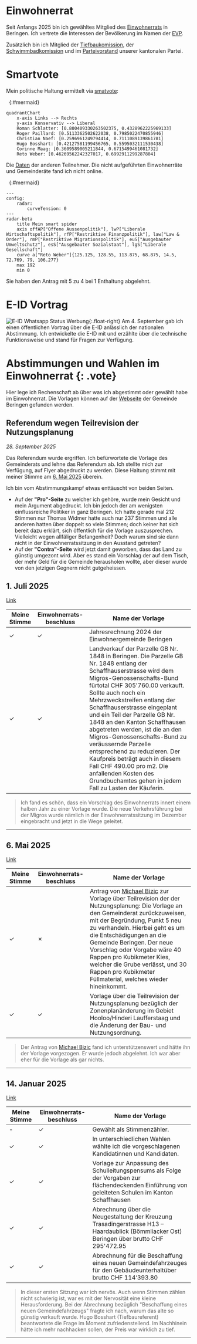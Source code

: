 # Einwohnerrat

Seit Anfangs 2025 bin ich gewähltes Mitglied des [Einwohnerrats](https://www.beringen.ch/de/mitglieder) in Beringen. Ich vertrete die Interessen der Bevölkerung im Namen der [EVP](https://evp-sh.ch).

Zusätzlich bin ich Mitglied der [Tiefbaukomission](https://www.beringen.ch/de/tiefbau), der [Schwimmbadkomission](https://www.beringen.ch/de/schwimmbad) und im [Parteivorstand](https://www.evp-sh-2024.ch/parteivorstand) unserer kantonalen Partei.

# Smartvote
Mein politische Haltung ermittelt via [smatvote](https://smartvote.ch): 

<!-- Roman Schlatter: https://www.smartvote.ch/de/group/527/election/23_ch_nr/smartmap -->
<!-- https://www.smartvote.ch/de/group/540/election/24_sh_leg/smartmap -->

&nbsp;
{:#mermaid}

```mermaid
quadrantChart
    x-axis Links --> Rechts
    y-axis Konservativ --> Liberal
    Roman Schlatter: [0.800409330263502375, 0.4328962225969133]
    Roger Paillard: [0.5113362502622038, 0.7985022470855946]
    Christian Naef: [0.2596961249794414, 0.7111089139861781]
    Hugo Bosshart: [0.42127581199456765, 0.5595032111530438]
    Corinne Maag: [0.3609589005211844, 0.6715499461081732]
    Reto Weber: [0.46269562242327017, 0.6992911299287804]
```
Die [Daten](https://www.smartvote.ch/de/group/540/election/24_sh_leg/smartmap) der anderen Teilnehmer. Die nicht aufgeführten Einwohnerräte und Gemeinderäte fand ich nicht online.

&nbsp;
{:#mermaid}

```mermaid
---
config:
    radar:
        curveTension: 0
---
radar-beta
    title Mein smart spider
    axis offAP["Offene Aussenpolitik"], lwP["Liberale Wirtschaftspolitik"], rfP["Restriktive Finanzpolitik"], law["Law & Order"], rmP["Restriktive Migrationspolitik"], euS["Ausgebauter Umweltschutz"], esS["Ausgebauter Sozialstaat"], lgS["Liberale Gesellschaft"]
    curve a["Reto Weber"]{125.125, 128.55, 113.875, 68.875, 14.5, 72.769, 79, 106.277}
    max 192
    min 0
```
Sie haben den Antrag mit 5 zu 4 bei 1 Enthaltung abgelehnt.

# E-ID Vortrag

![E-ID Whatsapp Status Werbung](images/eid_vortrag.jpg){:.float-right}
Am 4. September gab ich einen öffentlichen Vortrag über die E-ID anlässlich der nationalen Abstimmung. Ich entwickelte die E-ID mit und erzählte über die technische Funktionsweise und stand für Fragen zur Verfügung.

# Abstimmungen und Wahlen im Einwohnerrat {: .vote}

Hier lege ich Rechenschaft ab über was ich abgestimmt oder gewählt habe im Einwohnerrat. Die Vorlagen können auf der [Webseite](https://www.beringen.ch/de/einwohnerrat-vorlagen) der Gemeinde Beringen gefunden werden.

## Referendum wegen Teilrevision der Nutzungsplanung

*28. September 2025*

Das Referendum wurde ergriffen. Ich befürwortete die Vorlage des Gemeinderats und lehne das Referendum ab. Ich stellte mich zur Verfügung, auf Flyer abgedruckt zu werden. Diese Haltung stimmt mit meiner Stimme am [6. Mai 2025](#6-mai-2025) überein.

Ich bin vom Abstimmungskampf etwas enttäuscht von beiden Seiten. 

- Auf der **"Pro"-Seite** zu welcher ich gehöre, wurde mein Gesicht und mein Argument abgedruckt. Ich bin jedoch der am wenigsten einflussreiche Politiker in ganz Beringen. Ich hatte gerade mal 212 Stimmen nur Thomas Widmer hatte auch nur 237 Stimmen und alle anderen hatten über doppelt so viele Stimmen; doch keiner hat sich bereit dazu erklärt, sich öffentlich für die Vorlage auszusprechen. Vielleicht wegen allfäliger Befangenheit? Doch warum sind sie dann nicht in der Einwohnerratssitzung in den Ausstand getreten?
- Auf der **"Contra"-Seite** wird jetzt damit geworben, dass das Land zu günstig umgezont wird. Aber es stand ein Vorschlag der auf dem Tisch, der mehr Geld für die Gemeinde herausholen wollte, aber dieser wurde von den jetzigen Gegnern nicht gutgeheissen.

## 1. Juli 2025

[Link](https://www.beringen.ch/uploads/files/pdf/Behoerde-Politik/Einwohnerrat/Beschluesse/2025/Einwohnerrat%20Beschlusse%203.%20Sitzung%20vom%201.%20Juli%202025.pdf)

| Meine Stimme | Einwohnerrats- beschluss | Name der Vorlage |
|---|---|---|
| ✓ | ✓ | Jahresrechnung 2024 der Einwohnergemeinde Beringen |
| ✓ | ✓ | Landverkauf der Parzelle GB Nr. 1848 in Beringen. Die Parzelle GB Nr. 1848 entlang der Schaffhauserstrasse wird dem Migros-Genossenschafts-Bund fürtotal CHF 305'760.00 verkauft. Sollte auch noch ein Mehrzweckstreifen entlang der Schaffhauserstrasse eingeplant und ein Teil der Parzelle GB Nr. 1848 an den Kanton Schaffhausen abgetreten werden, ist die an den Migros-Genossenschafts-Bund zu veräussernde Parzelle entsprechend zu reduzieren. Der Kaufpreis beträgt auch in diesem Fall CHF 490.00 pro m2. Die anfallenden Kosten des Grundbuchamtes gehen in jedem Fall zu Lasten der Käuferin. |

> Ich fand es schön, dass ein Vorschlag des Einwohnerrats innert einem halben Jahr zu einer Vorlage wurde. Die neue Verkehrsführung bei der Migros wurde nämlich in der Einwohnerratssitzung im Dezember eingebracht und jetzt in die Wege geleitet.

---

## 6. Mai 2025

[Link](https://www.beringen.ch/uploads/files/pdf/Behoerde-Politik/Einwohnerrat/Beschluesse/2025/Einwohnerrat%20Beschlusse%202.%20Sitzung%20vom%206.%20Mai%202025.pdf)

| Meine Stimme | Einwohnerrats- beschluss | Name der Vorlage |
|---|---|---|
| ✓ | ✗ | Antrag von [Michael Bizic](https://www.garbatec.ch/garbatec/team) zur Vorlage über Teilrevision der der Nutzungsplanung: Die Vorlage an den Gemeinderat zurückzuweisen, mit der Begründung, Punkt 5 neu zu verhandeln. Hierbei geht es um die Entschädigungen an die Gemeinde Beringen. Der neue Vorschlag oder Vorgabe wäre 40 Rappen pro Kubikmeter Kies, welcher die Grube verlässt, und 30 Rappen pro Kubikmeter Füllmaterial, welches wieder hineinkommt. |
| ✓ | ✓ | Vorlage über die Teilrevision der Nutzungsplanung bezüglich der Zonenplanänderung im Gebiet Hooloo/Hinderi Laufferstaag und die Änderung der Bau- und Nutzungsordnung. |

> Der Antrag von [Michael Bizic](https://www.garbatec.ch/garbatec/team) fand ich unterstützenswert und hätte ihn der Vorlage vorgezogen. Er wurde jedoch abgelehnt. Ich war aber eher für die Vorlage als gar nichts.

---

## 14. Januar 2025

[Link](https://www.beringen.ch/uploads/files/pdf/Behoerde-Politik/Einwohnerrat/Beschluesse/2025/Einwohnerrat%20Beschlusse%201.%20Sitzung%20vom%2014.%20Januar%202025.pdf)

| Meine Stimme | Einwohnerrats- beschluss | Name der Vorlage |
|---|---|---|
| - | ✓ | Gewählt als Stimmenzähler. |
| ✓ | ✓ | In unterschiedlichen Wahlen wählte ich die vorgeschlagenen Kandidatinnen und Kandidaten. |
| ✓ | ✓ | Vorlage zur Anpassung des Schulleitungspensums als Folge der Vorgaben zur flächendeckenden Einführung von geleiteten Schulen im Kanton Schaffhausen |
| ✓ | ✓ | Abrechnung über die Neugestaltung der Kreuzung Trasadingerstrasse H13 – Haardaublick (Bömmliacker Ost) Beringen über brutto CHF 295'472.95 |
| ✓ | ✓ | Abrechnung für die Beschaffung eines neuen Gemeindefahrzeuges für den Gebäudeunterhaltüber brutto CHF 114‘393.80 |


> In dieser ersten Sitzung war ich nervös. Auch wenn Stimmen zählen nicht schwierig ist, war es mit der Nervosität eine kleine Herausforderung. Bei der Abrechnung bezüglich "Beschaffung eines neuen Gemeindefahrzeugs" fragte ich nach, warum das alte so günstig verkauft wurde. Hugo Bosshart (Tiefbaureferent) beantwortete die Frage im Moment zufriedenstellend. Im Nachhinein hätte ich mehr nachhacken sollen, der Preis war wirklich zu tief.

---
